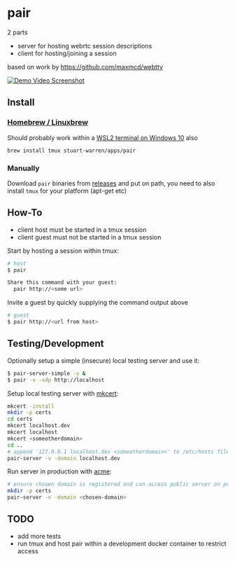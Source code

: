 # pair

2 parts

* server for hosting webrtc session descriptions
* client for hosting/joining a session

based on work by https://github.com/maxmcd/webtty

[![Demo Video Screenshot](https://user-images.githubusercontent.com/3208285/103408914-60521a80-4b5c-11eb-82e7-d7564eca424b.png)](https://user-images.githubusercontent.com/3208285/103408760-d3a75c80-4b5b-11eb-8271-b0efcd5330ba.mp4)

## Install

### [Homebrew / Linuxbrew](https://brew.sh/)

Should probably work within a [WSL2 terminal on Windows 10](https://docs.microsoft.com/en-us/windows/wsl/install-win10) also
```
brew install tmux stuart-warren/apps/pair
```
### Manually

Download `pair` binaries from [releases](https://github.com/stuart-warren/pair/releases) and put on path, you need to also install `tmux` for your platform (apt-get etc)

## How-To

* client host must be started in a tmux session
* client guest must not be started in a tmux session

Start by hosting a session within tmux:
```sh
# host
$ pair

Share this command with your guest:
  pair http://<some url>
```
Invite a guest by quickly supplying the command output above
```sh
# guest
$ pair http://<url from host>
```

## Testing/Development

Optionally setup a simple (insecure) local testing server and use it:
```sh
$ pair-server-simple -v &
$ pair -v -sdp http://localhost
```

Setup local testing server with [mkcert](https://mkcert.dev/):
```sh
mkcert -install
mkdir -p certs
cd certs
mkcert localhost.dev
mkcert localhost
mkcert <someotherdomain>
cd ..
# append '127.0.0.1 localhost.dev <someotherdomain>' to /etc/hosts file
pair-server -v -domain localhost.dev
```

Run server in production with [acme](https://pkg.go.dev/golang.org/x/crypto/acme/autocert):
```sh
# ensure chosen domain is registered and can access public server on ports 80 and 443
mkdir -p certs
pair-server -v -domain <chosen-domain>
```

## TODO
* add more tests
* run tmux and host pair within a development docker container to restrict access
